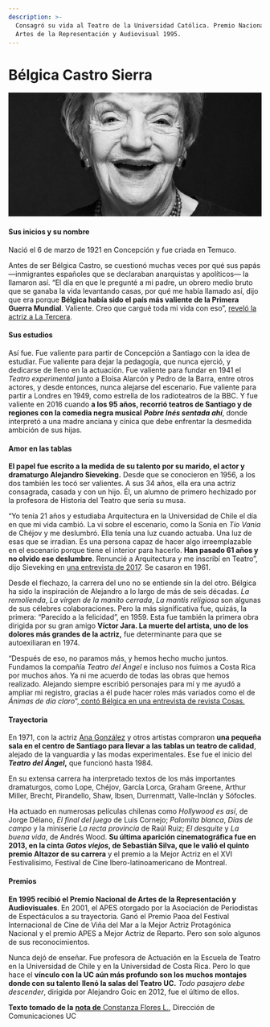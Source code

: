 ```yaml
---
description: >-
  Consagró su vida al Teatro de la Universidad Católica. Premio Nacional de
  Artes de la Representación y Audiovisual 1995.
---
```


# Bélgica Castro Sierra

![B&#xE9;lgica Castro Sierra. Foto: Sidarte.](../../.gitbook/assets/belgica.jpg)

#### Sus inicios y su nombre

Nació el 6 de marzo de 1921 en Concepción y fue criada en Temuco.

Antes de ser Bélgica Castro, se cuestionó muchas veces por qué sus papás —inmigrantes españoles que se declaraban anarquistas y apolíticos— la llamaron así. “El día en que le pregunté a mi padre, un obrero medio bruto que se ganaba la vida levantando casas, por qué me había llamado así, dijo que era porque **Bélgica había sido el país más valiente de la Primera Guerra Mundial**. Valiente. Creo que cargué toda mi vida con eso”, [reveló la actriz a La Tercera](https://www.latercera.com/noticia/belgica-castro-75-anos-de-teatro/).

#### Sus estudios

Así fue. Fue valiente para partir de Concepción a Santiago con la idea de estudiar. Fue valiente para dejar la pedagogía, que nunca ejerció, y dedicarse de lleno en la actuación. Fue valiente para fundar en 1941 el _Teatro experimental_ junto a Eloísa Alarcón y Pedro de la Barra, entre otros actores, y desde entonces, nunca alejarse del escenario. Fue valiente para partir a Londres en 1949, como estrella de los radioteatros de la BBC. Y fue valiente en 2016 cuando **a los 95 años, recorrió teatros de Santiago y de regiones con la comedia negra musical** _**Pobre Inés sentada ahí**_, donde interpretó a una madre anciana y cínica que debe enfrentar la desmedida ambición de sus hijas.

#### Amor en las tablas

**El papel fue escrito a la medida de su talento por su marido, el actor y dramaturgo Alejandro Sieveking.** Desde que se conocieron en 1956, a los dos también les tocó ser valientes. A sus 34 años, ella era una actriz consagrada, casada y con un hijo. Él, un alumno de primero hechizado por la profesora de Historia del Teatro que sería su musa.

“Yo tenía 21 años y estudiaba Arquitectura en la Universidad de Chile el día en que mi vida cambió. La vi sobre el escenario, como la Sonia en _Tío Vania_ de Chéjov y me deslumbró. Ella tenía una luz cuando actuaba. Una luz de esas que se irradian. Es una persona capaz de hacer algo irreemplazable en el escenario porque tiene el interior para hacerlo. **Han pasado 61 años y no olvido ese deslumbre**. Renuncié a Arquitectura y me inscribí en Teatro”, dijo Sieveking en [una entrevista de 2017](http://www.economiaynegocios.cl/noticias/noticias.asp?id=383838). Se casaron en 1961.

Desde el flechazo, la carrera del uno no se entiende sin la del otro. Bélgica ha sido la inspiración de Alejandro a lo largo de más de seis décadas. _La remolienda_, _La virgen de la manito cerrada_, _La mantis religiosa_ son algunas de sus célebres colaboraciones. Pero la más significativa fue, quizás, la primera: “Parecido a la felicidad”, en 1959. Esta fue también la primera obra dirigida por su gran amigo **Víctor Jara. La muerte del artista, uno de los dolores más grandes de la actriz,** fue determinante para que se autoexiliaran en 1974.

“Después de eso, no paramos más, y hemos hecho mucho juntos. Fundamos la compañía _Teatro del Ángel_ e incluso nos fuimos a Costa Rica por muchos años. Ya ni me acuerdo de todas las obras que hemos realizado. Alejando siempre escribió personajes para mí y me ayudó a ampliar mi registro, gracias a él pude hacer roles más variados como el de _Ánimas de día claro_”,[ contó Bélgica en una entrevista de revista Cosas.](http://cosas.com/belgica-castro-el-teatro-es-nuestra-vida/)

#### Trayectoria

En 1971, con la actriz [Ana González](https://www.uc.cl/es/component/content/article/244-noticia-principal/30547-ana-gonzalez-actriz-multifacetica-y-diva-popular) y otros artistas compraron **una pequeña sala en el centro de Santiago para llevar a las tablas un teatro de calidad**, alejado de la vanguardia y las modas experimentales. Ese fue el inicio del _**Teatro del Ángel**_**,** que funcionó hasta 1984.

En su extensa carrera ha interpretado textos de los más importantes dramaturgos, como Lope, Chéjov, García Lorca, Graham Greene, Arthur Miller, Brecht, Pirandello, Shaw, Ibsen, Durrenmatt, Valle-Inclán y Sófocles. 

Ha actuado en numerosas películas chilenas como _Hollywood es así_, de Jorge Délano, _El final del juego_ de Luis Cornejo; _Palomita blanca_,  _Días de campo_ y la miniserie _La recta provincia_ de Raúl Ruiz; _El desquite_ y _La buena vida_, de Andrés Wood. **Su última aparición cinematográfica fue en 2013, en la cinta** _**Gatos viejos**_**, de Sebastián Silva, que le valió el quinto premio Altazor de su carrera** y el premio a la Mejor Actriz en el XVI Festivalísimo, Festival de Cine Ibero-latinoamericano de Montreal. 

#### Premios

**En 1995 recibió el Premio Nacional de Artes de la Representación y Audiovisuales**. En 2001, el APES otorgado por la Asociación de Periodistas de Espectáculos a su trayectoria. Ganó el Premio Paoa del Festival Internacional de Cine de Viña del Mar a la Mejor Actriz Protagónica Nacional y el premio APES a Mejor Actriz de Reparto. Pero son solo algunos de sus reconocimientos.

Nunca dejó de enseñar. Fue profesora de Actuación en la Escuela de Teatro en la Universidad de Chile y en la Universidad de Costa Rica. Pero lo que hace el **vínculo con la UC aún más profundo son los muchos montajes donde con su talento llenó la salas del Teatro UC.** _Todo pasajero debe descender_, dirigida por Alejandro Goic en 2012, fue el último de ellos.

**Texto tomado de la** [**nota de** Constanza Flores L.](https://www.uc.cl/es/component/content/article/244-noticia-principal/30672-belgica-castro-estrella-prolifica-y-longeva), Dirección de Comunicaciones UC


